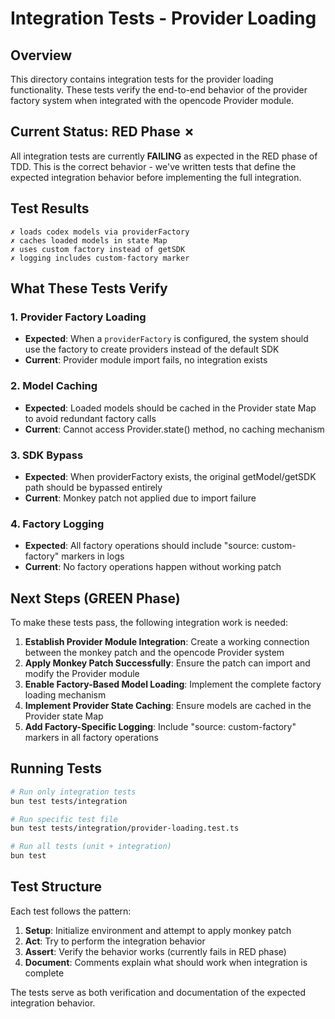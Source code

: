 # Integration Tests - Provider Loading

## Overview

This directory contains integration tests for the provider loading functionality. These tests verify the end-to-end behavior of the provider factory system when integrated with the opencode Provider module.

## Current Status: RED Phase ✗

All integration tests are currently **FAILING** as expected in the RED phase of TDD. This is the correct behavior - we've written tests that define the expected integration behavior before implementing the full integration.

## Test Results

```
✗ loads codex models via providerFactory
✗ caches loaded models in state Map  
✗ uses custom factory instead of getSDK
✗ logging includes custom-factory marker
```

## What These Tests Verify

### 1. Provider Factory Loading
- **Expected**: When a `providerFactory` is configured, the system should use the factory to create providers instead of the default SDK
- **Current**: Provider module import fails, no integration exists

### 2. Model Caching
- **Expected**: Loaded models should be cached in the Provider state Map to avoid redundant factory calls
- **Current**: Cannot access Provider.state() method, no caching mechanism

### 3. SDK Bypass
- **Expected**: When providerFactory exists, the original getModel/getSDK path should be bypassed entirely  
- **Current**: Monkey patch not applied due to import failure

### 4. Factory Logging
- **Expected**: All factory operations should include "source: custom-factory" markers in logs
- **Current**: No factory operations happen without working patch

## Next Steps (GREEN Phase)

To make these tests pass, the following integration work is needed:

1. **Establish Provider Module Integration**: Create a working connection between the monkey patch and the opencode Provider system
2. **Apply Monkey Patch Successfully**: Ensure the patch can import and modify the Provider module
3. **Enable Factory-Based Model Loading**: Implement the complete factory loading mechanism
4. **Implement Provider State Caching**: Ensure models are cached in the Provider state Map
5. **Add Factory-Specific Logging**: Include "source: custom-factory" markers in all factory operations

## Running Tests

```bash
# Run only integration tests
bun test tests/integration

# Run specific test file
bun test tests/integration/provider-loading.test.ts

# Run all tests (unit + integration)
bun test
```

## Test Structure

Each test follows the pattern:
1. **Setup**: Initialize environment and attempt to apply monkey patch
2. **Act**: Try to perform the integration behavior
3. **Assert**: Verify the behavior works (currently fails in RED phase)
4. **Document**: Comments explain what should work when integration is complete

The tests serve as both verification and documentation of the expected integration behavior.